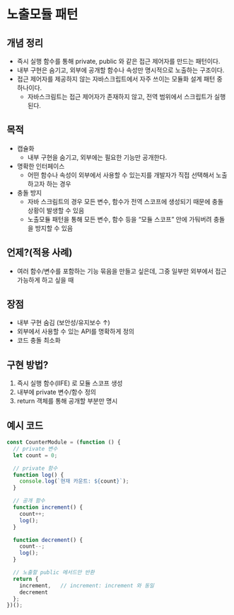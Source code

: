 # 노출모듈 패턴 


## 개념 정리
- 즉시 실행 함수를 통해 private, public 와 같은 접근 제어자를 만드는 패턴이다. 
- 내부 구현은 숨기고, 외부에 공개할 함수나 속성만 명시적으로 노출하는 구조이다. 
- 접근 제어자를 제공하지 않는 자바스크립트에서 자주 쓰이는 모듈화 설계 패턴 중 하나이다. 
    - 자바스크림트는 접근 제어자가 존재하지 않고, 전역 범위에서 스크립트가 실행된다. 
## 목적
- 캡슐화
    - 내부 구현을 숨기고, 외부에는 필요한 기능만 공개한다. 
- 명확한 인터페이스
    -  어떤 함수나 속성이 외부에서 사용할 수 있는지를 개발자가 직접 선택해서 노출하고자 하는 경우
- 충돌 방지
    - 자바 스크림트의 경우 모든 변수, 함수가 전역 스코프에 생성되기 때문에 충돌 상황이 발생할 수 있음
    - 노출모듈 패턴을 통해 모든 변수, 함수 등을 “모듈 스코프” 안에 가둬버려 충돌을 방지할 수 있음

## 언제?(적용 사례)
- 여러 함수/변수를 포함하는 기능 묶음을 만들고 싶은데, 그중 일부만 외부에서 접근 가능하게 하고 싶을 때


    
## 장점
- 내부 구현 숨김 (보안성/유지보수 ↑)
- 외부에서 사용할 수 있는 API를 명확하게 정의
- 코드 충돌 최소화

## 구현 방법?
1. 즉시 실행 함수(IIFE) 로 모듈 스코프 생성
2. 내부에 private 변수/함수 정의
3. return 객체를 통해 공개할 부분만 명시

## 예시 코드 
```javascript
const CounterModule = (function () {
  // private 변수
  let count = 0;

  // private 함수
  function log() {
    console.log(`현재 카운트: ${count}`);
  }

  // 공개 함수
  function increment() {
    count++;
    log();
  }

  function decrement() {
    count--;
    log();
  }

  // 노출할 public 메서드만 반환
  return {
    increment,   // increment: increment 와 동일
    decrement
  };
})();

```
